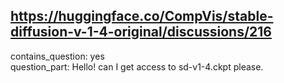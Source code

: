 ## https://huggingface.co/CompVis/stable-diffusion-v-1-4-original/discussions/216

contains_question: yes  
question_part: Hello! can I get access to sd-v1-4.ckpt please.